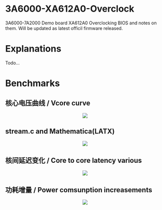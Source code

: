 # 3A6000-XA612A0-Overclock
3A6000-7A2000 Demo board XA612A0 Overclocking BIOS and notes on them. Will be updated as latest officil firmware released. 

# Explanations 
Todo... 

# Benchmarks 

## 核心电压曲线 / Vcore curve
<p align="center">
  <img src="/pics/FREQ-VOLT.png">
</p>

## stream.c and Mathematica(LATX)
<p align="center">
  <img src="/pics/3A6000vs3A5000.png">
</p>

## 核间延迟变化 / Core to core latency various
<p align="center">
  <img src="/pics/3A6000-C2CLAT.png">
</p>

## 功耗增量 / Power comsunption increasements
<p align="center">
  <img src="/pics/3A6000-PWR-VDDN.png">
</p>
